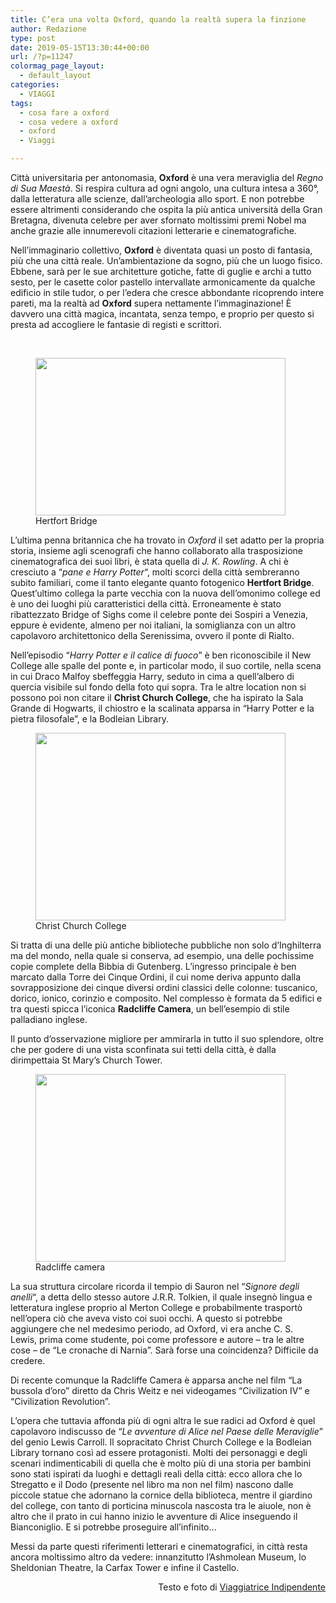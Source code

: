 ```yaml
---
title: C’era una volta Oxford, quando la realtà supera la finzione
author: Redazione
type: post
date: 2019-05-15T13:30:44+00:00
url: /?p=11247
colormag_page_layout:
  - default_layout
categories:
  - VIAGGI
tags:
  - cosa fare a oxford
  - cosa vedere a oxford
  - oxford
  - Viaggi

---
```

Città universitaria per antonomasia, **Oxford** è una vera meraviglia del _Regno di Sua Maestà_. Si respira cultura ad ogni angolo, una cultura intesa a 360°, dalla letteratura alle scienze, dall&#8217;archeologia allo sport. E non potrebbe essere altrimenti considerando che ospita la più antica università della Gran Bretagna, divenuta celebre per aver sfornato moltissimi premi Nobel ma anche grazie alle innumerevoli citazioni letterarie e cinematografiche.

Nell&#8217;immaginario collettivo, **Oxford** è diventata quasi un posto di fantasia, più che una città reale. Un&#8217;ambientazione da sogno, più che un luogo fisico. Ebbene, sarà per le sue architetture gotiche, fatte di guglie e archi a tutto sesto, per le casette color pastello intervallate armonicamente da qualche edificio in stile tudor, o per l&#8217;edera che cresce abbondante ricoprendo intere pareti, ma la realtà ad **Oxford** supera nettamente l&#8217;immaginazione! È davvero una città magica, incantata, senza tempo, e proprio per questo si presta ad accogliere le fantasie di registi e scrittori.

&nbsp;

<figure id="attachment_11250" aria-describedby="caption-attachment-11250" style="width: 400px" class="wp-caption alignleft"><img decoding="async" loading="lazy" class="wp-image-11250" src="https://progressonline.it/wp-content/uploads/2019/05/hertfort-bridge-300x189.jpg" alt="" width="400" height="252" /><figcaption id="caption-attachment-11250" class="wp-caption-text">Hertfort Bridge</figcaption></figure>

L&#8217;ultima penna britannica che ha trovato in _Oxford_ il set adatto per la propria storia, insieme agli scenografi che hanno collaborato alla trasposizione cinematografica dei suoi libri, è stata quella di _J. K. Rowling_. A chi è cresciuto a &#8220;_pane e Harry Potter_&#8220;, molti scorci della città sembreranno subito familiari, come il tanto elegante quanto fotogenico **Hertfort Bridge**. Quest&#8217;ultimo collega la parte vecchia con la nuova dell&#8217;omonimo college ed è uno dei luoghi più caratteristici della città. Erroneamente è stato ribattezzato Bridge of Sighs come il celebre ponte dei Sospiri a Venezia, eppure è evidente, almeno per noi italiani, la somiglianza con un altro capolavoro architettonico della Serenissima, ovvero il ponte di Rialto.

Nell&#8217;episodio &#8220;_Harry Potter e il calice di fuoco_&#8221; è ben riconoscibile il New College alle spalle del ponte e, in particolar modo, il suo cortile, nella scena in cui Draco Malfoy sbeffeggia Harry, seduto in cima a quell&#8217;albero di quercia visibile sul fondo della foto qui sopra. Tra le altre location non si possono poi non citare il **Christ Church College**, che ha ispirato la Sala Grande di Hogwarts, il chiostro e la scalinata apparsa in &#8220;Harry Potter e la pietra filosofale&#8221;, e la Bodleian Library.

<figure id="attachment_11249" aria-describedby="caption-attachment-11249" style="width: 400px" class="wp-caption alignright"><img decoding="async" loading="lazy" class="wp-image-11249" src="https://progressonline.it/wp-content/uploads/2019/05/christ-church-college-300x225.jpg" alt="" width="400" height="300" /><figcaption id="caption-attachment-11249" class="wp-caption-text">Christ Church College</figcaption></figure>

Si tratta di una delle più antiche biblioteche pubbliche non solo d&#8217;Inghilterra ma del mondo, nella quale si conserva, ad esempio, una delle pochissime copie complete della Bibbia di Gutenberg. L&#8217;ingresso principale è ben marcato dalla Torre dei Cinque Ordini, il cui nome deriva appunto dalla sovrapposizione dei cinque diversi ordini classici delle colonne: tuscanico, dorico, ionico, corinzio e composito. Nel complesso è formata da 5 edifici e tra questi spicca l&#8217;iconica **Radcliffe Camera**, un bell&#8217;esempio di stile palladiano inglese.

Il punto d&#8217;osservazione migliore per ammirarla in tutto il suo splendore, oltre che per godere di una vista sconfinata sui tetti della città, è dalla dirimpettaia St Mary&#8217;s Church Tower.

<figure id="attachment_11248" aria-describedby="caption-attachment-11248" style="width: 400px" class="wp-caption alignleft"><img decoding="async" loading="lazy" class="wp-image-11248" src="https://progressonline.it/wp-content/uploads/2019/05/Radcliffe-camera-300x225.jpg" alt="" width="400" height="300" /><figcaption id="caption-attachment-11248" class="wp-caption-text">Radcliffe camera</figcaption></figure>

La sua struttura circolare ricorda il tempio di Sauron nel &#8220;_Signore degli anelli_&#8220;, a detta dello stesso autore J.R.R. Tolkien, il quale insegnò lingua e letteratura inglese proprio al Merton College e probabilmente trasportò nell&#8217;opera ciò che aveva visto coi suoi occhi. A questo si potrebbe aggiungere che nel medesimo periodo, ad Oxford, vi era anche C. S. Lewis, prima come studente, poi come professore e autore &#8211; tra le altre cose &#8211; de &#8220;Le cronache di Narnia&#8221;. Sarà forse una coincidenza? Difficile da credere.

Di recente comunque la Radcliffe Camera è apparsa anche nel film &#8220;La bussola d&#8217;oro&#8221; diretto da Chris Weitz e nei videogames &#8220;Civilization IV&#8221; e &#8220;Civilization Revolution&#8221;.

L&#8217;opera che tuttavia affonda più di ogni altra le sue radici ad Oxford è quel capolavoro indiscusso de &#8220;_Le avventure di Alice nel Paese delle Meraviglie_&#8221; del genio Lewis Carroll. Il sopracitato Christ Church College e la Bodleian Library tornano così ad essere protagonisti. Molti dei personaggi e degli scenari indimenticabili di quella che è molto più di una storia per bambini sono stati ispirati da luoghi e dettagli reali della città: ecco allora che lo Stregatto e il Dodo (presente nel libro ma non nel film) nascono dalle piccole statue che adornano la cornice della biblioteca, mentre il giardino del college, con tanto di porticina minuscola nascosta tra le aiuole, non è altro che il prato in cui hanno inizio le avventure di Alice inseguendo il Bianconiglio. E si potrebbe proseguire all&#8217;infinito&#8230;

Messi da parte questi riferimenti letterari e cinematografici, in città resta ancora moltissimo altro da vedere: innanzitutto l&#8217;Ashmolean Museum, lo Sheldonian Theatre, la Carfax Tower e infine il Castello.

<p style="text-align: right;">
  Testo e foto di <a href="https://viaggiatriceindipendente.com/">Viaggiatrice Indipendente</a>
</p>